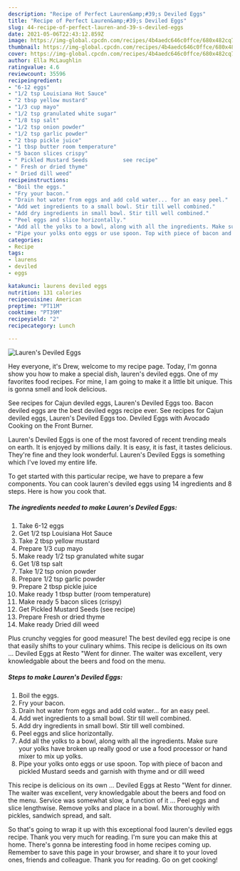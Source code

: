 ```yaml
---
description: "Recipe of Perfect Lauren&amp;#39;s Deviled Eggs"
title: "Recipe of Perfect Lauren&amp;#39;s Deviled Eggs"
slug: 44-recipe-of-perfect-lauren-and-39-s-deviled-eggs
date: 2021-05-06T22:43:12.859Z
image: https://img-global.cpcdn.com/recipes/4b4aedc646c0ffce/680x482cq70/laurens-deviled-eggs-recipe-main-photo.jpg
thumbnail: https://img-global.cpcdn.com/recipes/4b4aedc646c0ffce/680x482cq70/laurens-deviled-eggs-recipe-main-photo.jpg
cover: https://img-global.cpcdn.com/recipes/4b4aedc646c0ffce/680x482cq70/laurens-deviled-eggs-recipe-main-photo.jpg
author: Ella McLaughlin
ratingvalue: 4.6
reviewcount: 35596
recipeingredient:
- "6-12 eggs"
- "1/2 tsp Louisiana Hot Sauce"
- "2 tbsp yellow mustard"
- "1/3 cup mayo"
- "1/2 tsp granulated white sugar"
- "1/8 tsp salt"
- "1/2 tsp onion powder"
- "1/2 tsp garlic powder"
- "2 tbsp pickle juice"
- "1 tbsp butter room temperature"
- "5 bacon slices crispy"
- " Pickled Mustard Seeds           see recipe"
- " Fresh or dried thyme"
- " Dried dill weed"
recipeinstructions:
- "Boil the eggs."
- "Fry your bacon."
- "Drain hot water from eggs and add cold water... for an easy peel."
- "Add wet ingredients to a small bowl. Stir till well combined."
- "Add dry ingredients in small bowl. Stir till well combined."
- "Peel eggs and slice horizontally."
- "Add all the yolks to a bowl, along with all the ingredients. Make sure your yolks have broken up really good or use a food processor or hand mixer to mix up yolks."
- "Pipe your yolks onto eggs or use spoon. Top with piece of bacon and pickled Mustard seeds and garnish with thyme and or dill weed"
categories:
- Recipe
tags:
- laurens
- deviled
- eggs

katakunci: laurens deviled eggs 
nutrition: 131 calories
recipecuisine: American
preptime: "PT11M"
cooktime: "PT39M"
recipeyield: "2"
recipecategory: Lunch

---
```



![Lauren&#39;s Deviled Eggs](https://img-global.cpcdn.com/recipes/4b4aedc646c0ffce/680x482cq70/laurens-deviled-eggs-recipe-main-photo.jpg)

Hey everyone, it's Drew, welcome to my recipe page. Today, I'm gonna show you how to make a special dish, lauren&#39;s deviled eggs. One of my favorites food recipes. For mine, I am going to make it a little bit unique. This is gonna smell and look delicious.

See recipes for Cajun deviled eggs, Lauren&#39;s Deviled Eggs too. Bacon deviled eggs are the best deviled eggs recipe ever. See recipes for Cajun deviled eggs, Lauren&#39;s Deviled Eggs too. Deviled Eggs with Avocado Cooking on the Front Burner.

Lauren&#39;s Deviled Eggs is one of the most favored of recent trending meals on earth. It is enjoyed by millions daily. It is easy, it is fast, it tastes delicious. They're fine and they look wonderful. Lauren&#39;s Deviled Eggs is something which I've loved my entire life.


To get started with this particular recipe, we have to prepare a few components. You can cook lauren&#39;s deviled eggs using 14 ingredients and 8 steps. Here is how you cook that.

<!--inarticleads1-->

##### The ingredients needed to make Lauren&#39;s Deviled Eggs:

1. Take 6-12 eggs
1. Get 1/2 tsp Louisiana Hot Sauce
1. Take 2 tbsp yellow mustard
1. Prepare 1/3 cup mayo
1. Make ready 1/2 tsp granulated white sugar
1. Get 1/8 tsp salt
1. Take 1/2 tsp onion powder
1. Prepare 1/2 tsp garlic powder
1. Prepare 2 tbsp pickle juice
1. Make ready 1 tbsp butter (room temperature)
1. Make ready 5 bacon slices (crispy)
1. Get  Pickled Mustard Seeds           (see recipe)
1. Prepare  Fresh or dried thyme
1. Make ready  Dried dill weed


Plus crunchy veggies for good measure! The best deviled egg recipe is one that easily shifts to your culinary whims. This recipe is delicious on its own … Deviled Eggs at Resto &#34;Went for dinner. The waiter was excellent, very knowledgable about the beers and food on the menu. 

<!--inarticleads2-->

##### Steps to make Lauren&#39;s Deviled Eggs:

1. Boil the eggs.
1. Fry your bacon.
1. Drain hot water from eggs and add cold water... for an easy peel.
1. Add wet ingredients to a small bowl. Stir till well combined.
1. Add dry ingredients in small bowl. Stir till well combined.
1. Peel eggs and slice horizontally.
1. Add all the yolks to a bowl, along with all the ingredients. Make sure your yolks have broken up really good or use a food processor or hand mixer to mix up yolks.
1. Pipe your yolks onto eggs or use spoon. Top with piece of bacon and pickled Mustard seeds and garnish with thyme and or dill weed


This recipe is delicious on its own … Deviled Eggs at Resto &#34;Went for dinner. The waiter was excellent, very knowledgable about the beers and food on the menu. Service was somewhat slow, a function of it … Peel eggs and slice lengthwise. Remove yolks and place in a bowl. Mix thoroughly with pickles, sandwich spread, and salt. 

So that's going to wrap it up with this exceptional food lauren&#39;s deviled eggs recipe. Thank you very much for reading. I'm sure you can make this at home. There's gonna be interesting food in home recipes coming up. Remember to save this page in your browser, and share it to your loved ones, friends and colleague. Thank you for reading. Go on get cooking!
